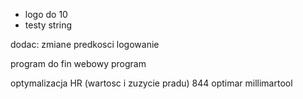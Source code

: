 - logo do 10
- testy string



dodac:
zmiane predkosci
logowanie




program do fin webowy
program 


optymalizacja HR (wartosc i zuzycie pradu)
844
optimar
millimartool